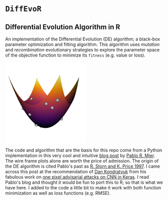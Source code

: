 # `DiffEvoR`
## Differential Evolution Algorithm in R
An implementation of the Differential Evolution (DE) algorithm; a black-box parameter optimization and fitting algorithm. This algorithm uses _mutation_ and _recombination_ evolutionary strategies to explore the parameter space of the objective function to minimize its `fitness` (e.g. value or loss).

<img align="center" src="https://raw.githubusercontent.com/mrecos/DiffEvoR/master/images/DE_3D.gif" alt="DE Algorithm">

The code and algorithm that are the basis for this repo come from a Python implementation in this very cool and intuitive [blog post](https://pablormier.github.io/2017/09/05/a-tutorial-on-differential-evolution-with-python/) by [Pablo R. Mier](https://twitter.com/PabloRMier). The wire frame plots alone are worth the price of admission.  The origin of the DE algorithm is cited Pablo's past as [R. Storn and K. Price 1997](https://link.springer.com/article/10.1023%2FA%3A1008202821328?LI=true). I came across this post at the recommendation of [Dan Kondratyuk](https://twitter.com/hyperparticle) from his fabulous work on [one pixel advisarial attacks on CNN in Keras](https://github.com/Hyperparticle/one-pixel-attack-keras). I read Pablo's blog and thought it would be fun to port this to R; so that is what we have here. I added to the code a little bit to make it work with both function minimization as well as loss functions (e.g. RMSE).

